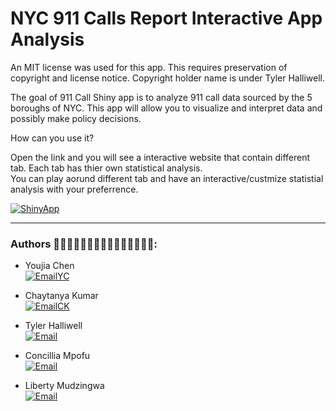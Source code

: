 
<!-- README.md is generated from README.Rmd. Please edit that file -->

# NYC 911 Calls Report Interactive App Analysis

<!-- badges: start -->

An MIT license was used for this app. This requires preservation of
copyright and license notice. Copyright holder name is under Tyler
Halliwell. <!-- badges: end -->

The goal of 911 Call Shiny app is to analyze 911 call data sourced by
the 5 boroughs of NYC. This app will allow you to visualize and
interpret data and possibly make policy decisions.

How can you use it?

Open the link and you will see a interactive website that contain different tab. Each tab has thier own statistical analysis. <br />
You can play aorund different tab and have an interactive/custmize statistial analysis with your preferrence.

[![ShinyApp](https://custom-icon-badges.demolab.com/badge/App%20Link-purple.svg?logo=dependabot)](http://1n4mp5-yuka0chen.shinyapps.io/NYC-911Calls-Interactive-Analysis)

---

### Authors 🧑🏻‍💻👩🏾‍💻👨🏼‍💻👨🏽‍💻👨🏿‍💻: 

- Youjia Chen <br />
[![EmailYC](https://custom-icon-badges.demolab.com/badge/-Email%20Yuka-teal?style=for-the-badge&logo=mail&logoColor=white)](mailto:mailto:yjchen9596@gmail,com?subject=Contact%20from%20GitHub%20about%20ShinyApp&body=Hi%20Yuka,%0A%0AI%20am%20reaching%20out%20because%20.%20.%20.)

- Chaytanya Kumar <br />
[![EmailCK](https://custom-icon-badges.demolab.com/badge/-Email%20Chaytanya-teal?style=for-the-badge&logo=mail&logoColor=white)](mailto:ck2340a@american.edu?subject=Contact%20from%20GitHub%20about%20ShinyApp&body=Hi%20Chaytanya,%0A%0AI%20am%20reaching%20out%20because%20.%20.%20.)

- Tyler Halliwell <br />
[![Email](https://custom-icon-badges.demolab.com/badge/-Email%20Tyler-teal?style=for-the-badge&logo=mail&logoColor=white)](mailto:th3013a@american.edu?subject=Contact%20from%20GitHub%20about%20ShinyApp&body=Hi%20Tyler,%0A%0AI%20am%20reaching%20out%20because%20.%20.%20.)

- Concillia Mpofu <br />
[![Email](https://custom-icon-badges.demolab.com/badge/-Email%20Chinnie-teal?style=for-the-badge&logo=mail&logoColor=white)](mailto:cm0789a@american.edu?subject=Contact%20from%20GitHub%20about%20ShinyApp&body=Hi%20Connie,%0A%0AI%20am%20reaching%20out%20because%20.%20.%20.)

- Liberty Mudzingwa <br />
[![Email](https://custom-icon-badges.demolab.com/badge/-Email%20Liberty-teal?style=for-the-badge&logo=mail&logoColor=white)](mailto:lm7832a@american.edu?subject=Contact%20from%20GitHub%20about%20ShinyApp&body=Hi%20Chaytanya,%0A%0AI%20am%20reaching%20out%20because%20.%20.%20.)
